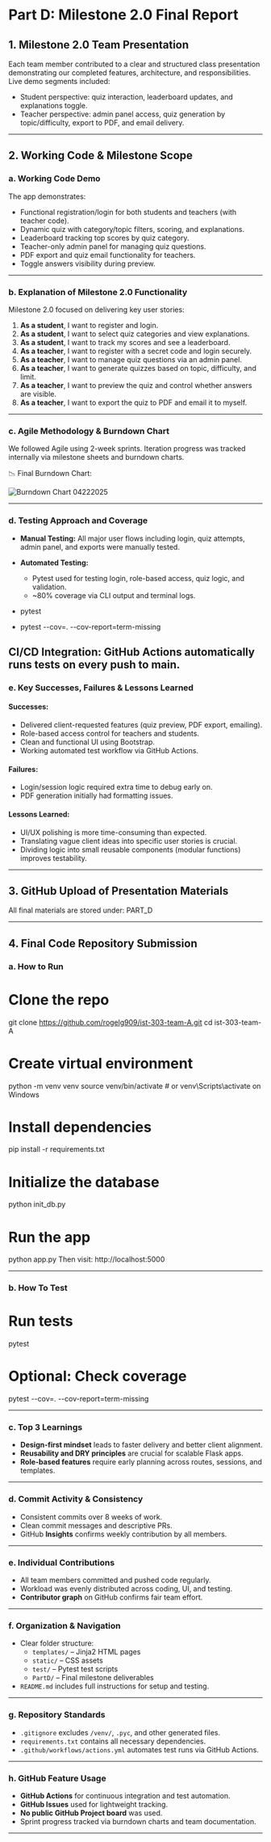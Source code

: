 # Part D: Milestone 2.0 Final Report

## 1. Milestone 2.0 Team Presentation

Each team member contributed to a clear and structured class presentation demonstrating our completed features, architecture, and responsibilities. Live demo segments included:

- Student perspective: quiz interaction, leaderboard updates, and explanations toggle.
- Teacher perspective: admin panel access, quiz generation by topic/difficulty, export to PDF, and email delivery.

---

##  2. Working Code & Milestone Scope

### a. Working Code Demo

The app demonstrates:

- Functional registration/login for both students and teachers (with teacher code).
- Dynamic quiz with category/topic filters, scoring, and explanations.
- Leaderboard tracking top scores by quiz category.
- Teacher-only admin panel for managing quiz questions.
- PDF export and quiz email functionality for teachers.
- Toggle answers visibility during preview.

---

### b. Explanation of Milestone 2.0 Functionality

Milestone 2.0 focused on delivering key user stories:

1. **As a student**, I want to register and login.
2. **As a student**, I want to select quiz categories and view explanations.
3. **As a student**, I want to track my scores and see a leaderboard.
4. **As a teacher**, I want to register with a secret code and login securely.
5. **As a teacher**, I want to manage quiz questions via an admin panel.
6. **As a teacher**, I want to generate quizzes based on topic, difficulty, and limit.
7. **As a teacher**, I want to preview the quiz and control whether answers are visible.
8. **As a teacher**, I want to export the quiz to PDF and email it to myself.

---

### c. Agile Methodology & Burndown Chart

We followed Agile using 2-week sprints. Iteration progress was tracked internally via milestone sheets and burndown charts.

📉 Final Burndown Chart:

![Burndown Chart 04222025](https://github.com/user-attachments/assets/80d89200-d27b-4ccd-a509-002f682faccd)

---

### d. Testing Approach and Coverage

- **Manual Testing:** All major user flows including login, quiz attempts, admin panel, and exports were manually tested.
- **Automated Testing:** 
  - Pytest used for testing login, role-based access, quiz logic, and validation.
  - ~80% coverage via CLI output and terminal logs.

- pytest
- pytest --cov=. --cov-report=term-missing

CI/CD Integration: GitHub Actions automatically runs tests on every push to main.
---

### e. Key Successes, Failures & Lessons Learned

#### Successes:
- Delivered client-requested features (quiz preview, PDF export, emailing).
- Role-based access control for teachers and students.
- Clean and functional UI using Bootstrap.
- Working automated test workflow via GitHub Actions.

#### Failures:
- Login/session logic required extra time to debug early on.
- PDF generation initially had formatting issues.

#### Lessons Learned:
- UI/UX polishing is more time-consuming than expected.
- Translating vague client ideas into specific user stories is crucial.
- Dividing logic into small reusable components (modular functions) improves testability.

---

## 3. GitHub Upload of Presentation Materials
All final materials are stored under: PART_D

---

## 4. Final Code Repository Submission

### a. How to Run
# Clone the repo
git clone https://github.com/rogelg909/ist-303-team-A.git
cd ist-303-team-A

# Create virtual environment
python -m venv venv
source venv/bin/activate  # or venv\Scripts\activate on Windows

# Install dependencies
pip install -r requirements.txt

# Initialize the database
python init_db.py

# Run the app
python app.py
Then visit: http://localhost:5000

---

### b. How To Test
# Run tests
pytest

# Optional: Check coverage
pytest --cov=. --cov-report=term-missing

---

### c. Top 3 Learnings
- **Design-first mindset** leads to faster delivery and better client alignment.
- **Reusability and DRY principles** are crucial for scalable Flask apps.
- **Role-based features** require early planning across routes, sessions, and templates.

---

### d. Commit Activity & Consistency
- Consistent commits over 8 weeks of work.
- Clean commit messages and descriptive PRs.
- GitHub **Insights** confirms weekly contribution by all members.

---

### e. Individual Contributions
- All team members committed and pushed code regularly.
- Workload was evenly distributed across coding, UI, and testing.
- **Contributor graph** on GitHub confirms fair team effort.

---

### f. Organization & Navigation
- Clear folder structure:
  - `templates/` – Jinja2 HTML pages
  - `static/` – CSS assets
  - `test/` – Pytest test scripts
  - `PartD/` – Final milestone deliverables
- `README.md` includes full instructions for setup and testing.

---

### g. Repository Standards
- `.gitignore` excludes `/venv/`, `.pyc`, and other generated files.
- `requirements.txt` contains all necessary dependencies.
- `.github/workflows/actions.yml` automates test runs via GitHub Actions.

---

### h. GitHub Feature Usage
-  **GitHub Actions** for continuous integration and test automation.
-  **GitHub Issues** used for lightweight tracking.
-  **No public GitHub Project board** was used.
- Sprint progress tracked via burndown charts and team documentation.

---


